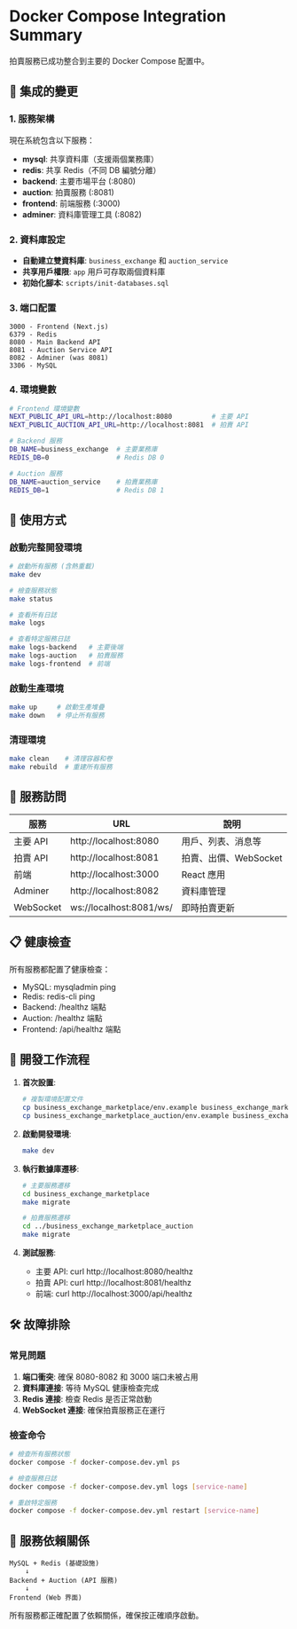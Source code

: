 # Docker Compose Integration Summary

拍賣服務已成功整合到主要的 Docker Compose 配置中。

## 🔧 集成的變更

### 1. 服務架構
現在系統包含以下服務：
- **mysql**: 共享資料庫（支援兩個業務庫）
- **redis**: 共享 Redis（不同 DB 編號分離）
- **backend**: 主要市場平台 (:8080)
- **auction**: 拍賣服務 (:8081)
- **frontend**: 前端服務 (:3000)
- **adminer**: 資料庫管理工具 (:8082)

### 2. 資料庫設定
- **自動建立雙資料庫**: `business_exchange` 和 `auction_service`
- **共享用戶權限**: `app` 用戶可存取兩個資料庫
- **初始化腳本**: `scripts/init-databases.sql`

### 3. 端口配置
```
3000 - Frontend (Next.js)
6379 - Redis
8080 - Main Backend API
8081 - Auction Service API  
8082 - Adminer (was 8081)
3306 - MySQL
```

### 4. 環境變數
```bash
# Frontend 環境變數
NEXT_PUBLIC_API_URL=http://localhost:8080          # 主要 API
NEXT_PUBLIC_AUCTION_API_URL=http://localhost:8081  # 拍賣 API

# Backend 服務
DB_NAME=business_exchange  # 主要業務庫
REDIS_DB=0                 # Redis DB 0

# Auction 服務  
DB_NAME=auction_service    # 拍賣業務庫
REDIS_DB=1                 # Redis DB 1
```

## 🚀 使用方式

### 啟動完整開發環境
```bash
# 啟動所有服務 (含熱重載)
make dev

# 檢查服務狀態
make status

# 查看所有日誌
make logs

# 查看特定服務日誌
make logs-backend   # 主要後端
make logs-auction   # 拍賣服務
make logs-frontend  # 前端
```

### 啟動生產環境
```bash
make up     # 啟動生產堆疊
make down   # 停止所有服務
```

### 清理環境
```bash
make clean    # 清理容器和卷
make rebuild  # 重建所有服務
```

## 🔗 服務訪問

| 服務 | URL | 說明 |
|------|-----|------|
| 主要 API | http://localhost:8080 | 用戶、列表、消息等 |
| 拍賣 API | http://localhost:8081 | 拍賣、出價、WebSocket |
| 前端 | http://localhost:3000 | React 應用 |
| Adminer | http://localhost:8082 | 資料庫管理 |
| WebSocket | ws://localhost:8081/ws/ | 即時拍賣更新 |

## 📋 健康檢查

所有服務都配置了健康檢查：
- MySQL: mysqladmin ping
- Redis: redis-cli ping  
- Backend: /healthz 端點
- Auction: /healthz 端點
- Frontend: /api/healthz 端點

## 🔧 開發工作流程

1. **首次設置**:
   ```bash
   # 複製環境配置文件
   cp business_exchange_marketplace/env.example business_exchange_marketplace/.env
   cp business_exchange_marketplace_auction/env.example business_exchange_marketplace_auction/.env
   ```

2. **啟動開發環境**:
   ```bash
   make dev
   ```

3. **執行數據庫遷移**:
   ```bash
   # 主要服務遷移
   cd business_exchange_marketplace
   make migrate
   
   # 拍賣服務遷移  
   cd ../business_exchange_marketplace_auction
   make migrate
   ```

4. **測試服務**:
   - 主要 API: curl http://localhost:8080/healthz
   - 拍賣 API: curl http://localhost:8081/healthz
   - 前端: curl http://localhost:3000/api/healthz

## 🛠️ 故障排除

### 常見問題

1. **端口衝突**: 確保 8080-8082 和 3000 端口未被占用
2. **資料庫連接**: 等待 MySQL 健康檢查完成
3. **Redis 連接**: 檢查 Redis 是否正常啟動
4. **WebSocket 連接**: 確保拍賣服務正在運行

### 檢查命令
```bash
# 檢查所有服務狀態
docker compose -f docker-compose.dev.yml ps

# 檢查服務日誌
docker compose -f docker-compose.dev.yml logs [service-name]

# 重啟特定服務
docker compose -f docker-compose.dev.yml restart [service-name]
```

## 🔄 服務依賴關係

```
MySQL + Redis (基礎設施)
    ↓
Backend + Auction (API 服務)
    ↓  
Frontend (Web 界面)
```

所有服務都正確配置了依賴關係，確保按正確順序啟動。